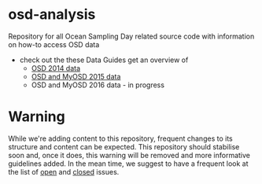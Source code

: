 # osd-analysis
Repository for all Ocean Sampling Day related source code with information on how-to access OSD data

* check out the these Data Guides get an overview of
  * [OSD 2014 data](https://github.com/MicroB3-IS/osd-analysis/wiki/Guide-to-OSD-2014-data)
  * [OSD and MyOSD 2015 data](https://github.com/MicroB3-IS/osd-analysis/wiki/Guide-to-OSD-2015-data)
  * OSD and MyOSD 2016 data - in progress

# Warning
While we're adding content to this repository, frequent changes to its structure and content can be expected. This repository should stabilise soon and, once it does, this warning will be removed and more informative guidelines added. In the mean time, we suggest to have a frequent look at the list of [open](https://github.com/MicroB3-IS/osd-analysis/issues) and [closed](https://github.com/MicroB3-IS/osd-analysis/issues?utf8=%E2%9C%93&q=is%3Aissue+is%3Aclosed) issues.


